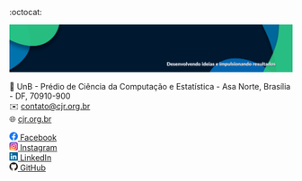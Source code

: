 :octocat:

![Capa da CJR](https://github.com/CJR-UnB/.github/blob/main/imgs/capa-cjr.png)

:round_pushpin: UnB - Prédio de Ciência da Computação e Estatística - Asa Norte, Brasília - DF, 70910-900  
:envelope: contato@cjr.org.br  
:globe_with_meridians: [cjr.org.br](https://cjr.org.br)

<a href="https://facebook.com/unb.cjr"> <img src="https://github.com/CJR-UnB/.github/blob/main/imgs/facebook.png" alt="Logo do Facebook" height="15"> Facebook </a>  
<a href="https://instagram.com/cjr.unb"> <img src="https://github.com/CJR-UnB/.github/blob/main/imgs/instagram.png" alt="Logo do Instagram" height="15"> Instagram </a>  
<a href="https://linkedin.com/company/cjr-unb/"> <img src="https://github.com/CJR-UnB/.github/blob/main/imgs/linkedin.png" alt="Logo do LinkedIn" height="15"> LinkedIn </a>  
<a href="https://github.com/cjr-unb"> <img src="https://github.com/CJR-UnB/.github/blob/main/imgs/github.png" alt="Logo do GitHub" height="15"> GitHub </a>
